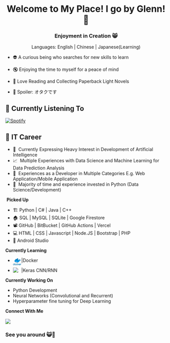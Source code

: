 <h1 align="center">Welcome to My Place! I go by Glenn! 👋</h1>
<h3 align="center">Enjoyment in Creation 😸</h3>
<p align="center">Languages: English | Chinese | Japanese(Learning)</p>

- 👽 A curious being who searches for new skills to learn

- 🔇 Enjoying the time to myself for a peace of mind

- 📖 Love Reading and Collecting Paperback Light Novels

- 🤫 Spoiler: オタクです

<h2 align="left">🎵 Currently Listening To</h2>

[![Spotify](https://spotify-playing-glennpck.vercel.app/api/spotify?background_color=0d1117&border_color=ffffff)](https://open.spotify.com/user/nywfg09j2k83q5asavj18qx9y)

<h2 align="left">🔅 IT Career</h2>

- 🤖 &nbsp;Currently Expressing Heavy Interest in Development of Artificial Intelligence
- 📈 &nbsp;Multiple Experiences with Data Science and Machine Learning for Data Prediction Analysis
- 🔧 &nbsp;Experiences as a Developer in Multiple Categories E.g. Web Application/Mobile Application
- 🐍 &nbsp;Majority of time and experience invested in Python (Data Science/Development)

&nbsp;**Picked Up**

* 🏗️ Python | C# | Java | C++
* 🏠 SQL | MySQL | SQLite | Google Firestore
* 📽️ GitHub | BitBucket | GitHub Actions | Vercel
* 💻 HTML | CSS | Javascript | Node.JS | Bootstrap | PHP
* 📱 Android Studio

**Currently Learning**

* |Docker<img align="left" width="26px" src="https://raw.githubusercontent.com/github/explore/80688e429a7d4ef2fca1e82350fe8e3517d3494d/topics/docker/docker.png" />

* |Keras CNN/RNN<img align="left" width="26px" src="https://img.stackshare.io/service/5601/keras.png" />

**Currently Working On**

* Python Development
* Neural Networks (Convolutional and Recurrent)
* Hyperparameter fine tuning for Deep Learning

**Connect With Me**

<a href="https://www.linkedin.com/in/glenn-peh-133bb7185/" target="blank"><img align="center" src="https://cdn-icons-png.flaticon.com/512/174/174857.png" width="26px" /></a>


<h3 align="left">See you around 😺👋</h3>
